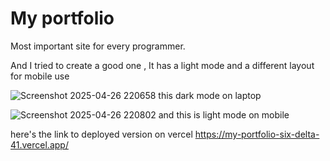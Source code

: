# My portfolio

Most important site for every programmer.

And I tried to create a good one , It has a light mode and a different layout for mobile use 

![Screenshot 2025-04-26 220658](https://github.com/user-attachments/assets/86bd53b1-31b2-42ef-aab4-4615e5af004e)
this dark mode on laptop

![Screenshot 2025-04-26 220802](https://github.com/user-attachments/assets/054591b0-681d-47f4-af27-1d258cf79584)
and this is light mode on mobile


here's the link to deployed version on vercel
https://my-portfolio-six-delta-41.vercel.app/

